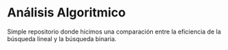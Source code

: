 # Análisis Algoritmico

Simple repositorio donde hicimos una comparación entre la eficiencia de la búsqueda lineal y la búsqueda binaria.
